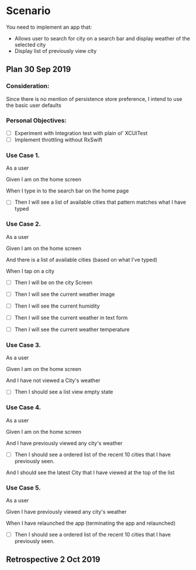 # Scenario #
You need to implement an app that:
- Allows user to search for city on a search bar and display weather of the selected city
- Display list of previously view city

## Plan 30 Sep 2019 ##

### Consideration: ###
Since there is  no mention of persistence store preference, I intend to use the basic user defaults


### Personal Objectives: ###
- [ ] Experiment with Integration test with plain ol' XCUITest
- [ ] Implement throttling without RxSwift

### Use Case 1. ###

As a user

Given I am on the home screen

When I type in to the search bar on the home page

- [ ] Then I will see a list of available cities that pattern matches what I have typed

### Use Case 2. ###

As a user

Given I am on the home screen

And there is a list of available cities (based on what I've typed)
 
When I tap on a city

- [ ] Then I will be on the city Screen

- [ ] Then I will see the current weather image

- [ ] Then I will see the current humidity

- [ ] Then I will see the current weather in text form

- [ ] Then I will see the current weather temperature

### Use Case 3. ###

As a user

Given I am on the home screen

And I have not viewed a City's weather

- [ ]  Then I should see a list view empty state

### Use Case 4. ###

As a user

Given I am on the home screen

And I have previously viewed any city's weather

- [ ] Then I should see a ordered list of the recent 10 cities that I have previously seen.

And I should see the latest City that I have viewed at the top of the list
 

### Use Case 5. ###

As a user

Given I have previously viewed any city's weather

When I have relaunched the app (terminating the app and relaunched)

- [ ] Then I should see a ordered list of the recent 10 cities that I have previously seen.

## Retrospective 2 Oct 2019 ##
